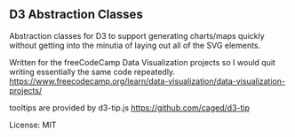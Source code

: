 ## D3 Abstraction Classes

Abstraction classes for D3 to support generating charts/maps quickly without getting into the minutia of laying out all of the SVG elements.

Written for the freeCodeCamp Data Visualization projects so I would quit writing essentially the same code repeatedly.
https://www.freecodecamp.org/learn/data-visualization/data-visualization-projects/

tooltips are provided by d3-tip.js
https://github.com/caged/d3-tip

License: MIT

